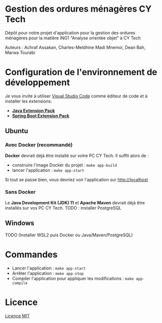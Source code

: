 # Gestion des ordures ménagères CY Tech

Dépôt pour notre projet d'application pour la gestion des ordures ménagères pour la matière ING1 "Analyse orientée objet" à CY Tech

Auteurs : Achraf Assakan, Charles-Meldhine Madi Mnemoi, Dean Bah, Marwa Tourabi

# Configuration de l'environnement de développement

Je vous invite à utiliser [Visual Studio Code](https://code.visualstudio.com/) comme éditeur de code et à installer les extensions:
  * [**Java Extension Pack**](https://marketplace.visualstudio.com/items?itemName=vscjava.vscode-java-pack)
  * [**Spring Boot Extension Pack**](https://marketplace.visualstudio.com/items?itemName=vmware.vscode-boot-dev-pack)

## Ubuntu

### Avec Docker (recommandé)

**Docker** devrait déjà être installé sur votre PC CY Tech. Il suffit alors de :

 * construire l'image Docker du projet : `make app-build`
 * lancer l'application : `make app-start`

Si tout se passe bien, vous devriez voir l'application sur [http://localhost](http://localhost)

### Sans Docker

Le **Java Development Kit (JDK) 11** et **Apache Maven** devrait déjà être installés sur vos PC CY Tech.
TODO : installer PostgreSQL

## Windows

TODO (Installer WSL2 puis Docker ou Java/Maven/PostgreSQL)

# Commandes

* Lancer l'application : `make app-start`
* Arrêter l'application : `make app-stop`
* Compiler l'application pour appliquer les modifications : `make app-compile`

# Licence

[Licence MIT](LICENSE) 